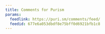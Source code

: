 ```yaml
---
title: Comments for Purism
params:
  feedlink: https://puri.sm/comments/feed/
  feedid: 677e6a053dbdf8e75bff0d6921bfb1c8
---
```

